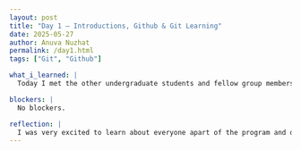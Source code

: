 ```yaml
--- 
layout: post
title: "Day 1 – Introductions, Github & Git Learning"
date: 2025-05-27
author: Anuva Nuzhat
permalink: /day1.html
tags: ["Git", "Github"]

what_i_learned: |
  Today I met the other undergraduate students and fellow group members for my research project. We did some fun activities to get to know each other and prep for next week in person. We also had a quick refresh on Github and Git.

blockers: |
  No blockers.

reflection: |
  I was very excited to learn about everyone apart of the program and delve deeper into what this summer will entail for me. Starting on the website itself was super exciting as well!
---
```

